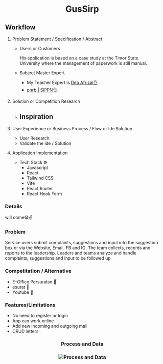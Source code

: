 <center>
<h1>GusSirp</h1>
</center>

## Workflow

1. Problem Statement / Specification / Abstract

   - Users or Customers

     His application is based on a case study at the Timor State University where the management of paperwork is still manual.

   - Subject Master Expert
     - My Teacher Expert is [Dea Afrizal👌](https://www.youtube.com/@deaafrizal/ 'She is my role model in Javascript').
     - [pnrb | SIPPN👌](https://sippn.menpan.go.id/pelayanan-publik/kalimantan-tengah/kabupaten-barito-utara/dinas-kearsipan-dan-perpustakaan/pengelolaan-surat-masuk-dan-surat-keluar-arsip-dinamis).

2. Solution or Competition Research
   - ## Inspiration
3. User Experience or Business Process / Flow or Ide Solution
   - User Research
   - Validate the ide / Solution
4. Application Implementation
   - Tech Stack ⚙️
     - Javascript
     - React
     - Tailwind CSS
     - Vite
     - React Router
     - React Hook Form

### Details

will come😁✌️

### Problem

Service users submit complaints, suggestions and input into the suggestion box or via the Website, Email, FB and IG. The team collects, records and reports to the leadership. Leaders and teams analyze and handle complaints, suggestions and input to be followed up

### Competitation / Alternative

- E-Office Persuratan 📩
- esurat 📩
- Youtube 📲

### Features/Limitations

- No need to register or login
- App can work online
- Add new incoming and outgoing mail
- CRUD letters

<center>
<h3>Process and Data<h3/>
<center />

![Process and Data](GusSirp.png)
